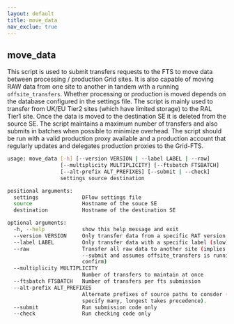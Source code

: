 ```yaml
---
layout: default
title: move_data
nav_exclue: true
---
```


## move_data
This script is used to submit transfers requests to the FTS to move data between processing / production Grid sites. It is also capable of moving RAW data from one site to another in tandem with a running `offsite_transfers`. Whether processing or production is moved depends on the database configured in the settings file. The script is mainly used to transfer from UK/EU Tier2 sites (which have limited storage) to the RAL Tier1 site. Once the data is moved to the destination SE it is deleted from the source SE. The script maintains a maximum number of transfers and also submits in batches when possible to minimize overhead. The script should be run with a valid production proxy available and a production account that regularly updates and delegates production proxies to the Grid-FTS.
```bash
usage: move_data [-h] [--version VERSION | --label LABEL | --raw]
                 [--multiplicity MULTIPLICITY] [--ftsbatch FTSBATCH]
                 [--alt-prefix ALT_PREFIXES] [--submit | --check]
                 settings source destination

positional arguments:
  settings              DFlow settings file
  source                Hostname of the souce SE
  destination           Hostname of the destination SE

optional arguments:
  -h, --help            show this help message and exit
  --version VERSION     Only transfer data from a specific RAT version
  --label LABEL         Only transfer data with a specific label (slow)
  --raw                 Transfer all raw data to another site (implies
                        --submit and assumes offsite_transfers is running to
                        confirm)
  --multiplicity MULTIPLICITY
                        Number of transfers to maintain at once
  --ftsbatch FTSBATCH   Number of transfers per fts submission
  --alt-prefix ALT_PREFIXES
                        Alternate prefixes of source paths to consder (can
                        specify many, longest takes precedence).
  --submit              Run submission code only
  --check               Run checking code only
```
